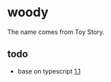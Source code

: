 # woody
The name comes from Toy Story.

## todo
* base on typescript [1.1](https://github.com/microsoft/TypeScript/tree/release-1.1/src/compiler)